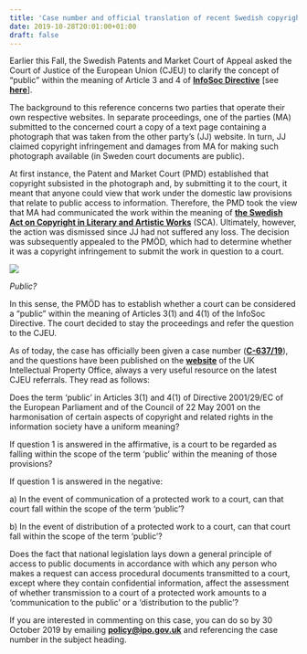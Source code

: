 ```yaml
---
title: 'Case number and official translation of recent Swedish copyright referral now available'
date: 2019-10-28T20:01:00+01:00
draft: false
---
```


Earlier this Fall, the Swedish Patents and Market Court of Appeal asked the Court of Justice of the European Union (CJEU) to clarify the concept of “public” within the meaning of Article 3 and 4 of [**InfoSoc Directive**](https://eur-lex.europa.eu/legal-content/EN/TXT/PDF/?uri=CELEX:32001L0029&from=EN) \[see [**here**](http://ipkitten.blogspot.com/2019/09/swedish-patents-and-market-court-of.html)\].

  

The background to this reference concerns two parties that operate their own respective websites. In separate proceedings, one of the parties (MA) submitted to the concerned court a copy of a text page containing a photograph that was taken from the other party’s (JJ) website. In turn, JJ claimed copyright infringement and damages from MA for making such photograph available (in Sweden court documents are public).

  

At first instance, the Patent and Market Court (PMD) established that copyright subsisted in the photograph and, by submitting it to the court, it meant that anyone could view that work under the domestic law provisions that relate to public access to information. Therefore, the PMD took the view that MA had communicated the work within the meaning of [**the Swedish Act on Copyright in Literary and Artistic Works**](https://www.wipo.int/edocs/lexdocs/laws/en/se/se124en.pdf) (SCA). Ultimately, however, the action was dismissed since JJ had not suffered any loss. The decision was subsequently appealed to the PMÖD, which had to determine whether it was a copyright infringement to submit the work in question to a court.

[![](https://1.bp.blogspot.com/-rLnnYrv8zSw/Xbc34N6mt8I/AAAAAAAABAg/AHVH3wmmgpw9JQyQ9Lb0Qtfqto6ncvKXgCLcBGAsYHQ/s320/group-of-cats.jpg.620x0_q80_crop-smart_upscale-true.jpg)](https://1.bp.blogspot.com/-rLnnYrv8zSw/Xbc34N6mt8I/AAAAAAAABAg/AHVH3wmmgpw9JQyQ9Lb0Qtfqto6ncvKXgCLcBGAsYHQ/s1600/group-of-cats.jpg.620x0_q80_crop-smart_upscale-true.jpg)

_Public?_

In this sense, the PMÖD has to establish whether a court can be considered a “public” within the meaning of Articles 3(1) and 4(1) of the InfoSoc Directive. The court decided to stay the proceedings and refer the question to the CJEU.

  

As of today, the case has officially been given a case number ([**C-637/19**](http://curia.europa.eu/juris/liste.jsf?num=C-637/19&language=en)), and the questions have been published on the [**website**](https://www.gov.uk/government/publications/references-to-the-court-of-justice-of-the-european-union/references-to-the-court-of-justice-of-the-european-union-2019#c637) of the UK Intellectual Property Office, always a very useful resource on the latest CJEU referrals. They read as follows:

  

Does the term ‘public’ in Articles 3(1) and 4(1) of Directive 2001/29/EC of the European Parliament and of the Council of 22 May 2001 on the harmonisation of certain aspects of copyright and related rights in the information society have a uniform meaning?

  

If question 1 is answered in the affirmative, is a court to be regarded as falling within the scope of the term ‘public’ within the meaning of those provisions?

  

If question 1 is answered in the negative:

  

a) In the event of communication of a protected work to a court, can that court fall within the scope of the term ‘public’?

  

b) In the event of distribution of a protected work to a court, can that court fall within the scope of the term ‘public’?

  

Does the fact that national legislation lays down a general principle of access to public documents in accordance with which any person who makes a request can access procedural documents transmitted to a court, except where they contain confidential information, affect the assessment of whether transmission to a court of a protected work amounts to a ‘communication to the public’ or a ‘distribution to the public’?

  

If you are interested in commenting on this case, you can do so by 30 October 2019 by emailing [**policy@ipo.gov.uk**](mailto:policy@ipo.gov.uk) and referencing the case number in the subject heading.